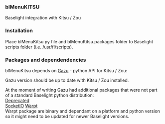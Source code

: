### blMenuKITSU
Baselight integration with Kitsu / Zou

### Installation

Place blMenuKitsu.py file and blMenuKitsu.packages folder to Baselight scripts folder (i.e. /usr/fl/scripts).

### Packages and dependendencies

blMenuKitsu depends on [Gazu](https://github.com/cgwire/gazu) - python API for Kitsu / Zou:  

Gazu version should be up to date with Kitsu / Zou installed.  

At the moment of writing Gazu had additional packages that were not part of a standard Baselight python distribution:  
[Deprecated](https://pypi.org/project/Deprecated/#files)  
[SocketIO](https://pypi.org/project/python-socketio/#files)
[Warpt](https://pypi.org/project/wrapt/#files)  
Warpt package are binary and dependant on a platform and python version so it might need to be updated for newer Baselight versions.